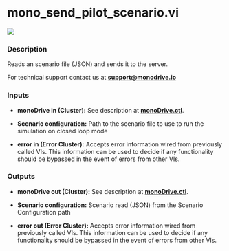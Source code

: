 # mono_send_pilot_scenario.vi

<p class="img_container">
<img class="lg_img" src="../mono_send_pilot_scenario.png"/>
</p>

### Description

Reads an scenario file (JSON) and sends it to the server.

For technical support contact us at <b>support@monodrive.io</b> 

### Inputs

- **monoDrive in (Cluster):** See description at [**monoDrive.ctl**](../structures/monoDrive.md).  


- **Scenario configuration:**  Path to the scenario file to use to run the simulation on
closed loop mode
 

- **error in (Error Cluster):** Accepts error information wired from previously called VIs. This information can be used to decide if any functionality should be bypassed in the event of errors from other VIs. 

### Outputs

- **monoDrive out (Cluster):** See description at [**monoDrive.ctl**](../structures/monoDrive.md).  

- **Scenario configuration:**  Scenario read (JSON)  from the Scenario Configuration path
 

- **error out (Error Cluster):** Accepts error information wired from previously called VIs. This information can be used to decide if any functionality should be bypassed in the event of errors from other VIs. 

<p>&nbsp;</p>